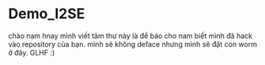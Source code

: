 ﻿# Demo_I2SE

chào nam hnay mình viết tâm thư này là để báo cho nam biết mình 
đã hack vào repository của bạn. 
mình sẽ không deface nhưng mình sẽ đặt con worm ở đây.
GLHF :)

